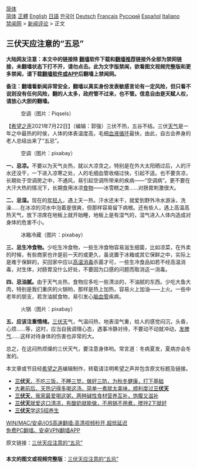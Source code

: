  <!-- 面包屑导航 --> <div class="breadcrumb"><!-- GTranslate: https://gtranslate.io/ -->  <div class="switcher notranslate">  <div class="selected">  <a href="#" onclick="return false;"> 简体</a>  </div>  <div class="option">  <a href="https://www.bannedbook.org" onclick="doGTranslate('zh-CN|zh-CN');jQuery('div.switcher div.selected a').html(jQuery(this).html());return false;" title="简体中文" class="nturl selected"> 简体</a>  <a href="https://www.bannedbook.org/zh-tw/" onclick="doGTranslate('zh-CN|zh-TW');jQuery('div.switcher div.selected a').html(jQuery(this).html());return false;" title="繁體中文" class="nturl"> 正體</a>  <a href="https://www.bannedbook.org/en/" onclick="doGTranslate('zh-CN|en');jQuery('div.switcher div.selected a').html(jQuery(this).html());return false;" title="English" class="nturl"> English</a>  <a href="https://www.bannedbook.org/ja/" onclick="doGTranslate('zh-CN|ja');jQuery('div.switcher div.selected a').html(jQuery(this).html());return false;" title="日本語" class="nturl"> 日語</a>  <a href="https://www.bannedbook.org/ko/" onclick="doGTranslate('zh-CN|ko');jQuery('div.switcher div.selected a').html(jQuery(this).html());return false;" title="한국어" class="nturl"> 한국어</a>  <a href="https://www.bannedbook.org/de/" onclick="doGTranslate('zh-CN|de');jQuery('div.switcher div.selected a').html(jQuery(this).html());return false;" title="Deutsch" class="nturl"> Deutsch</a>  <a href="https://www.bannedbook.org/fr/" onclick="doGTranslate('zh-CN|fr');jQuery('div.switcher div.selected a').html(jQuery(this).html());return false;" title="Français" class="nturl"> Français</a>  <a href="https://www.bannedbook.org/ru/" onclick="doGTranslate('zh-CN|ru');jQuery('div.switcher div.selected a').html(jQuery(this).html());return false;" title="Русский" class="nturl"> Русский</a>  <a href="https://www.bannedbook.org/es/" onclick="doGTranslate('zh-CN|es');jQuery('div.switcher div.selected a').html(jQuery(this).html());return false;" title="Español" class="nturl"> Español</a>  <a href="https://www.bannedbook.org/it/" onclick="doGTranslate('zh-CN|it');jQuery('div.switcher div.selected a').html(jQuery(this).html());return false;" title="Italiano" class="nturl"> Italiano</a>  </div>  </div>      <div class='breadcrumb-sub'><!-- Breadcrumb NavXT 6.3.0 --> <a href="https://www.bannedbook.org/" class="home">禁闻网</a> &gt; <a href="https://www.bannedbook.org/bnews/comments/" class="category">新闻评论</a> &gt; 正文</div></div><h2>三伏天应注意的“五忌”</h2> <p class="notice"><b>大陆网友注意：本文中的链接除 <a href="https://github.com/bannedbook/fanqiang" >翻墙</a>软件下载和<a href="https://github.com/killgcd/justmysocks/blob/master/README.md">翻墙推荐</a>链接外全部为禁网链接，未翻墙状态下打不开，请勿点击。此为文字版禁闻，欲看图文视频完整版和更多禁闻，请下载<a href="https://github.com/bannedbook/fanqiang">翻墙软件或APP</a>后翻墙上禁闻网。</p><p>备注：翻墙看新闻非常安全，翻墙以真实身份发表敏感言论有一定风险，但只看不说则没有任何风险，翻的人太多，政府管不过来，也不管。信息自由是天赋人权，请放心大胆的翻墙。</b></p>  <div class="entry"> <figure> <p><figcaption>空调（图片：Piqsels）</figcaption></figure> <p>【<span class='wp_keywordlink_affiliate'><a href="https://www.soundofhope.org" title="希望之声" target="_blank">希望之声</a></span>2021年7月22日】（编辑：郭强）三伏不热，五谷不结。三伏<a href="https://www.bannedbook.org/bnews/tag/%E5%A4%A9%E6%B0%94/" class="st_tag internal_tag" rel="tag" title="标签 天气 下的日志">天气</a>是一年之中最热的时侯，人体的体表温度高，毛细<a href="https://www.bannedbook.org/bnews/tag/%E8%A1%80%E6%B6%B2%E5%BE%AA%E7%8E%AF/" class="st_tag internal_tag" rel="tag" title="标签 血液循环 下的日志">血液循环</a>最快，由此，自古会养身的老人总结出来了“五忌”。</p> <figure><figcaption>空调（图片：pixabay）</figcaption></figure> <p><strong>一、忌凉。</strong>不要以为天气炎热，就以大凉贪之。特别是在外大太阳晒过后，人的汗水还没干，一下进入凉寒之处，人的毛细血管收缩过快，引起不适。也不要贪凉，长期处于空调房之中，不通风，易引起空调所带来的疾病——“空调病”。更不要在大汗大热的情况下，长期食用冰凉<a href="https://www.bannedbook.org/bnews/tag/%e9%a3%9f%e7%89%a9/" class="st_tag internal_tag" rel="tag" title="标签 食物 下的日志">食物</a>——冰雪糕之类……对肠胃刺激很大。</p>  <p><strong>二、忌湿。</strong>现在的<a href="https://www.bannedbook.org/bnews/tag/%e5%b9%b4%e8%bd%bb%e4%ba%ba/" class="st_tag internal_tag" rel="tag" title="标签 年轻人 下的日志">年轻人</a>，遇上天一热，汗水还末干，就爱到野外冷水游泳，洗澡……在冰凉的河水中泡着是很爽，但那样容易留下病根。还有些人，遇上高温高热天气，放下凉席在地板上就开始睡，地板上是有湿气的，湿气进入人体内造成对身体的危害不小。</p> <figure><figcaption>冰箱冷藏（图片：pixabay）</figcaption></figure> <p><strong>三、忌生冷食物。</strong>少吃生冷食物，一些生冷食物容易滋生细菌，比如凉菜，在外卖的时候，有些商家也许是前一天的或更久，虽说置于冰箱或其它保鲜之中，实际上是难于保鲜的，买回家中应以<a href="https://www.bannedbook.org/bnews/tag/%E9%AB%98%E6%B8%A9%E6%B6%88%E6%AF%92/" class="st_tag internal_tag" rel="tag" title="标签 高温消毒 下的日志">高温消毒</a>杀菌才可，一些生冷食品如若不经高温消毒，对生体，对肠胃没什么好处，不要因为口感的问题而取消这一消毒。</p>  <p><strong>四、忌油腻。</strong>由于天气炎热，食物应多吃一些清淡的，不油腻的东西。少吃大鱼大肉，特别是我们重庆的火锅哟，那样是热上加热，容易火上加油——上火。一些中老年的朋支，若贪油腻食物，易引发心<a href="https://www.bannedbook.org/bnews/tag/%E8%84%91%E8%A1%80%E7%AE%A1/" class="st_tag internal_tag" rel="tag" title="标签 脑血管 下的日志">脑血管</a>疾病。</p> <figure><figcaption>火锅（图片：pixabay）</figcaption></figure> <p><strong>五、应该注重情绪。</strong><a href="https://www.bannedbook.org/bnews/tag/%e4%b8%89%e4%bc%8f%e5%a4%a9/" class="st_tag internal_tag" rel="tag" title="标签 三伏天 下的日志">三伏天</a>气，气温闷热，地表湿气重，给人的感觉闷沉，头昏，心烦……等，这时，应当自我调理心态，遇事冷静对待，不要动不动就冲动，<a href="https://www.bannedbook.org/bnews/tag/%E5%8F%91%E8%84%BE%E6%B0%94/" class="st_tag internal_tag" rel="tag" title="标签 发脾气 下的日志">发脾气</a>……这样对待身体的伤害也非常的大。</p>  <p>总之，在这闷热烦燥的三伏天气，要注意身体哟。常言道：冬病夏发，夏病亦会冬发的。</p> <p>本文章或节目经<a href="https://www.bannedbook.org/bnews/tag/%e5%b8%8c%e6%9c%9b%e4%b9%8b%e5%a3%b0/" class="st_tag internal_tag" rel="tag" title="标签 希望之声 下的日志">希望之声</a>编辑制作，转载请注明希望之声并包含原文标题及链接。 </p>  <ul class='op-related-articles' title='相关阅读'> <li><a href='https://www.bannedbook.org/bnews/health/20210722/1591818.html' target='_blank'><b>三伏天</b>，不吃三饭，不睡三觉，做好三防，为秋冬健康，打下基础</a></li> <li><a href='https://www.bannedbook.org/bnews/lifebaike/20210721/1591370.html' target='_blank'>大暑前后，天热记得多喝这汤，简单一煮就太美味，顺利度过<b>三伏天</b></a></li> <li><a href='https://www.bannedbook.org/bnews/lifebaike/20210720/1590651.html' target='_blank'><b>三伏天</b>，我家最爱喝这粥，两种碱性食材营养互补，饱腹又滋补</a></li> <li><a href='https://www.bannedbook.org/bnews/lifebaike/20210719/1590019.html' target='_blank'><b>三伏天</b>就爱这口清凉，有酸奶就能做，不用锅不用煮，搅拌2下就好</a></li> <li><a href='https://www.bannedbook.org/bnews/comments/20210717/1589127.html' target='_blank'><b>三伏天</b>学这5招养生</a></li> </ul> <p class="texttj"> <a href="https://github.com/bannedbook/fanqiang/wiki/V2ray%E6%9C%BA%E5%9C%BA" target="_blank">WIN/MAC/安卓/iOS高速翻墙:高清视频秒开,超低延迟</a><br/> <a href="https://github.com/bannedbook/fanqiang/wiki/%E7%A6%81%E9%97%BB%E7%BD%91%E5%AE%89%E5%8D%93%E7%BF%BB%E5%A2%99%E6%96%B0%E9%97%BBAPP" target="_blank">免费PC翻墙、安卓VPN翻墙APP</a></p><p>原文链接：<a class="src_link"  href="https://www.soundofhope.org/post/527825" target="_blank">三伏天应注意的“五忌”</a></p><a name='sharetosocial'></a>  <div style="margin-bottom:5px;padding-bottom:5px;clear:both"> <div id="archive-pix-1" class="banner-ads"> <!-- AuctionX Display platform tag START --> <div id="26318x728x90x621x_ADSLOT2" clicktrack="%%CLICK_URL_ESC%%"></div> <!-- AuctionX Display platform tag END --> </div> <div id="archive-pix-2" class="banner-ads"> <!-- AuctionX Display platform tag START --> <div id="26315x300x250x621x_ADSLOT2" clicktrack="%%CLICK_URL_ESC%%"></div> <!-- AuctionX Display platform tag END --> </div> </div>  <div id="archive-pix-1" class="banner-ads"> <!-- AuctionX Display platform tag START --> <div id="26318x728x90x621x_ADSLOT3" clicktrack="%%CLICK_URL_ESC%%"></div> <!-- AuctionX Display platform tag END --> </div> <div><b>本文的图文或视频完整版</b>：<a href='https://www.bannedbook.org/bnews/comments/20210722/1592053.html'>三伏天应注意的“五忌”</a></div>  </div><!--END ENTRY--> 